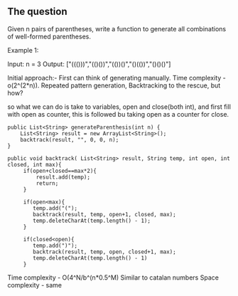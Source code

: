 ## The question

Given n pairs of parentheses, write a function to generate all combinations of well-formed parentheses.

Example 1:

Input: n = 3
Output: ["((()))","(()())","(())()","()(())","()()()"]

Initial approach:-  First can think of generating manually. Time complexity - o(2^(2*n)). 
Repeated pattern generation, Backtracking to the rescue, but how?

so what we can do is take to variables, open and close(both int), and first fill with open as counter, this is followed bu taking open as a counter for close.

```
public List<String> generateParenthesis(int n) {
    List<String> result = new ArrayList<String>();
    backtrack(result, "", 0, 0, n);
}

public void backtrack( List<String> result, String temp, int open, int closed, int max){
     if(open+closed==max*2){
         result.add(temp);
         return;
     }
     
     if(open<max){
        temp.add("(");
        backtrack(result, temp, open+1, closed, max);
        temp.deleteCharAt(temp.length() - 1);
     }
     
     if(closed<open){
        temp.add(")");
        backtrack(result, temp, open, closed+1, max);
        temp.deleteCharAt(temp.length() - 1)
     }
```

Time complexity - O(4^N/b^(n*0.5^M) Similar to catalan numbers
Space complexity - same

